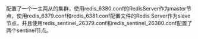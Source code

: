 配置了一个一主两从的集群，使用redis_6380.conf的RedisServer作为master节点，使用redis_6379.conf和redis_6381.conf配置文件的Redis Server作为slave节点，并且使用redis_sentinel_26379.conf和redis_sentinel_26380.conf配置了两个sentinel节点。